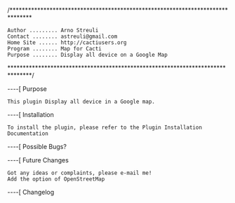 /*******************************************************************************

    Author ......... Arno Streuli
    Contact ........ astreuli@gmail.com
    Home Site ...... http://cactiusers.org
    Program ........ Map for Cacti
    Purpose ........ Display all device on a Google Map

*******************************************************************************/

----[ Purpose

	This plugin Display all device in a Google map.

----[ Installation

	To install the plugin, please refer to the Plugin Installation Documentation

----[ Possible Bugs?
   

----[ Future Changes

	Got any ideas or complaints, please e-mail me!
	Add the option of OpenStreetMap

----[ Changelog

